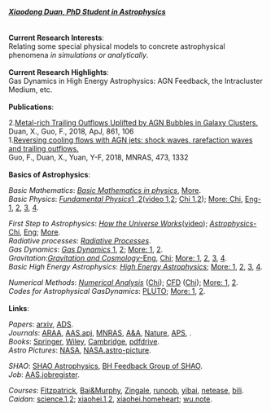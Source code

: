 ***[Xiaodong Duan, PhD Student in Astrophysics](https://www.researchgate.net/profile/Xiaodong_Duan)***  
<br/><br/>
**Current Research Interests**:  
Relating some special physical models to concrete astrophysical phenomena *in simulations or analytically*.  
<br/>
**Current Research Highlights**:  
Gas Dynamics in High Energy Astrophysics:  AGN Feedback, the Intracluster Medium, etc.  
<br/>
**Publications**:  

2.[Metal-rich Trailing Outflows Uplifted by AGN Bubbles in Galaxy Clusters.](https://ui.adsabs.harvard.edu/abs/2018ApJ...861..106D/abstract)  
   Duan, X., Guo, F., 2018, ApJ, 861, 106  
1.[Reversing cooling flows with AGN jets: shock waves, rarefaction waves and trailing outflows.]( https://ui.adsabs.harvard.edu/abs/2018MNRAS.473.1332G/abstract)  
   Guo, F., Duan, X., Yuan, Y-F, 2018, MNRAS, 473, 1332    
<br/>
**Basics of Astrophysics**:    
  
*Basic Mathematics*: [*Basic Mathematics in physics*](https://book.douban.com/subject/11906759/), [More](https://book.douban.com/subject/2000018/).   
*Basic Physics*: [*Fundamental Physics*1 ](https://book.douban.com/subject/25866680/),[2](https://book.douban.com/subject/26877960/)([video 1](http://open.163.com/special/fundamentalsofphysics/),[2](http://open.163.com/special/opencourse/physicsii.html); [Chi 1](https://book.douban.com/subject/30146984/),[2](https://book.douban.com/subject/30614858/)); [More: Chi](https://book.douban.com/subject/1536321/), [Eng-1](http://www.feynmanlectures.caltech.edu/info/), [2](https://book.douban.com/subject/26635284/), [3](https://book.douban.com/subject/24542247/), [4](https://book.douban.com/subject/12646418/).  
  
*First Step to Astrophysics*: [*How the Universe Works*](https://movie.douban.com/subject/10464515/)([video](https://www.bilibili.com/bangumi/play/ep240462));  [*Astrophysics*-Chi](https://book.douban.com/subject/3353501/), [Eng](https://book.douban.com/subject/20558769/); [More](https://book.douban.com/subject/2188838/).  
*Radiative processes*: [*Radiative Processes*](https://book.douban.com/subject/1761105/).  
*Gas Dynamics*: [*Gas Dynamics* 1](https://book.douban.com/subject/34461444/), [2](https://book.douban.com/subject/2880185/); [More: 1](https://book.douban.com/subject/12037906/), [2](https://book.douban.com/subject/2883152/).  
*Gravitation*:[*Gravitation and Cosmology*-Eng](https://book.douban.com/subject/1465335/), [Chi](https://book.douban.com/subject/30165509/);  [More: 1](https://book.douban.com/subject/5473973/), [2](https://book.douban.com/subject/1463278/), [3](https://book.douban.com/subject/3072016/), [4](https://book.douban.com/subject/4072985/).  
*Basic High Energy Astrophysics*: [*High Energy Astrophysics*](https://book.douban.com/subject/27661675/);  [More: 1](https://book.douban.com/subject/5261306/), [2](https://book.douban.com/subject/1778012/), [3](https://book.douban.com/subject/3154999/), [4](https://book.douban.com/subject/4691362/).   
  
*Numerical Methods*:  [*Numerical Analysis*](https://book.douban.com/subject/10580010/) ([Chi](https://book.douban.com/subject/4188358/)); [CFD](https://book.douban.com/subject/2388518/) ([Chi](https://book.douban.com/subject/5921445/)); [More: 1](https://book.douban.com/subject/3715238/), [2](https://book.douban.com/subject/2251404/).   
*Codes for Astrophysical GasDynamics*:  [PLUTO](http://plutocode.ph.unito.it/); [More: 1](https://github.com/bwoshea/ZEUS-MP_2), [2](https://princetonuniversity.github.io/athena/download.html).  
<br/>
**Links**:
  
*Papers*: [arxiv](https://arxiv.org/archive/astro-ph), [ADS](https://ui.adsabs.harvard.edu/).  
*Journals*: [ARAA](https://www.annualreviews.org/journal/astro), [AAS.apj](https://journals.aas.org/astrophysical-journal/), [MNRAS](https://academic.oup.com/mnras/advance-articles), [A&A](https://www.aanda.org/), [Nature](https://www.nature.com/), [APS](https://www.aps.org/publications/index.cfm), .  
*Books*: [Springer](https://link.springer.com/), [Wiley](https://onlinelibrary.wiley.com/), [Cambridge](https://www.cambridge.org/core/what-we-publish/textbooks), [pdfdrive](https://www.pdfdrive.com/).  
*Astro Pictures*: [NASA](https://www.nasa.gov/), [NASA.astro-picture](https://apod.nasa.gov/apod/).  
  
*SHAO*:  [SHAO Astrophysics](http://astro.shao.cas.cn/), [BH Feedback Group of SHAO](http://cluster.shao.ac.cn/~fguo/index.html).  
*Job*: [AAS.jobregister](https://jobregister.aas.org/).  
  
*Courses*: [Fitzpatrick](http://farside.ph.utexas.edu/teaching.html), [Bai&Murphy](http://astro.tsinghua.edu.cn/~xbai/index.html), [Zingale](http://www.astro.sunysb.edu/mzingale/classes.html), [runoob](https://www.runoob.com/), [yibai](https://www.yiibai.com/), [netease](https://open.163.com/ocw/), [bili](https://www.bilibili.com/v/technology/speech_course/?spm_id_from=333.78.b_7375626e6176.4#/).  
*Caidan*: [science.1](https://www.bilibili.com/video/av33429330),[2](https://book.douban.com/subject/1899679/); [xiaohei.1](https://www.bilibili.com/video/av35435186/?p=15),[2](https://www.bilibili.com/bangumi/play/ep281875), [xiaohei.homeheart](https://movie.douban.com/subject/26709258/); [wu.note](https://www.douban.com/doulist/119299595/).
  
